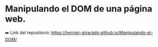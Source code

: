 # Manipulando el DOM de una página web.

➡️ Link del repositorio: https://hernan-alvarado.github.io/Manipulando-el-DOM/
 
